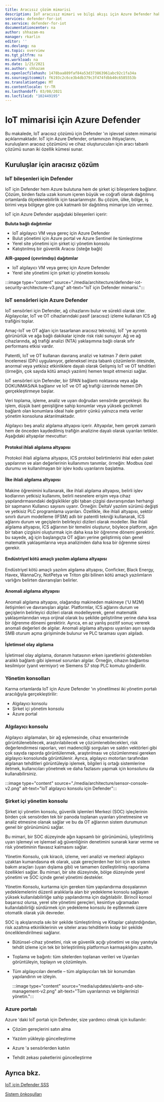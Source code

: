 ```yaml
---
title: Aracısız çözüm mimarisi
description: IoT aracısız mimari ve bilgi akışı için Azure Defender hakkında bilgi edinin.
services: defender-for-iot
ms.service: defender-for-iot
documentationcenter: na
author: shhazam-ms
manager: rkarlin
editor: ''
ms.devlang: na
ms.topic: overview
ms.tgt_pltfrm: na
ms.workload: na
ms.date: 1/25/2021
ms.author: shhazam
ms.openlocfilehash: 1478baa889faf84a53d373863961abc92c1fa34a
ms.sourcegitcommit: f6193c2c6ce3b4db379c3f474fdbb40c6585553b
ms.translationtype: MT
ms.contentlocale: tr-TR
ms.lasthandoff: 03/08/2021
ms.locfileid: "102449195"
---
```

# <a name="azure-defender-for-iot-architecture"></a>IoT mimarisi için Azure Defender

Bu makalede, IoT aracısız çözümü için Defender 'ın işlevsel sistem mimarisi açıklanmaktadır. IoT için Azure Defender, ortamınızın ihtiyaçlarını, kuruluşların aracısız çözümünü ve cihaz oluşturucuları için aracı tabanlı çözümü sunan iki özellik kümesi sunar.

## <a name="agentless-solution-for-organizations"></a>Kuruluşlar için aracısız çözüm
### <a name="defender-for-iot-components"></a>IoT bileşenleri için Defender

IoT için Defender hem Azure bulutuna hem de şirket içi bileşenlere bağlanır. Çözüm, birden fazla uzak konum içeren büyük ve coğrafi olarak dağıtılmış ortamlarda ölçeklenebilirlik için tasarlanmıştır. Bu çözüm, ülke, bölge, iş birimi veya bölgeye göre çok katmanlı bir dağıtılmış mimariye izin vermez. 

IoT için Azure Defender aşağıdaki bileşenleri içerir: 

**Buluta bağlı dağıtımlar**

- IoT algılayıcı VM veya gereç için Azure Defender
- Bulut yönetimi için Azure portal ve Azure Sentinel ile tümleştirme
- Yerel site yönetimi için şirket içi yönetim konsolu
- Katıştırılmış bir güvenlik Aracısı (isteğe bağlı)

**AIR-gapped (çevrimdışı) dağıtımlar**

- IoT algılayıcı VM veya gereç için Azure Defender
- Yerel site yönetimi için şirket içi yönetim konsolu

:::image type="content" source="./media/architecture/defender-iot-security-architecture-v3.png" alt-text="IoT için Defender mimarisi.":::

### <a name="azure-defender-for-iot-sensors"></a>IoT sensörleri için Azure Defender

IoT sensörleri için Defender, ağ cihazlarını bulur ve sürekli olarak izler. Algılayıcılar, IoT ve OT cihazlarındaki pasif (aracısız) izleme kullanan ICS ağ trafiğini toplar. 
 
Amaç-IoT ve OT ağları için tasarlanan aracısız teknoloji, IoT 'ye ayrıntılı görünürlük ve ağa bağlı dakikalar içinde risk riski sunuyor. Ağ ve ağ cihazlarında, ağ trafiği analizi (NTA) yaklaşımına bağlı olarak sıfır performans etkisi vardır. 
 
Patentli, IoT ve OT kullanan davranış analizi ve katman 7 derin paket Incelemesi (DPı) uygulanıyor, geleneksel imza tabanlı çözümlerin ötesinde, anormal veya yetkisiz etkinliklere dayalı olarak Gelişmiş IoT ve OT tehditleri (örneğin, çok sayıda kötü amaçlı yazılım) hemen tespit etmenizi sağlar. 
  
IoT sensörleri için Defender, bir SPAN bağlantı noktasına veya ağa DOKUNMASıNA bağlanır ve IoT ve OT ağ trafiği üzerinde hemen DPı gerçekleştirmeye başlar. 
 
Veri toplama, işleme, analiz ve uyarı doğrudan sensörde gerçekleşir. Bu işlem, düşük bant genişliğine sahip konumlar veya yüksek gecikmeli bağlantı olan konumlara ideal hale getirir çünkü yalnızca meta veriler yönetim konsoluna aktarılmaktadır.

Algılayıcı beş analiz algılama altyapısı içerir. Altyapılar, hem gerçek zamanlı hem de önceden kaydedilmiş trafiğin analizine dayalı olarak uyarıları tetikler. Aşağıdaki altyapılar mevcuttur: 

#### <a name="protocol-violation-detection-engine"></a>Protokol ihlali algılama altyapısı
Protokol ihlali algılama altyapısı, ICS protokol belirtimlerini ihlal eden paket yapılarının ve alan değerlerinin kullanımını tanımlar, örneğin: Modbus özel durumu ve kullanılmayan bir işlev kodu uyarılarını başlatma.

#### <a name="policy-violation-detection-engine"></a>İlke ihlali algılama altyapısı
Makine öğrenimini kullanarak, ilke ihlali algılama altyapısı, belirli işlev kodlarının yetkisiz kullanımı, belirli nesnelere erişim veya cihaz yapılandırmasındaki değişiklikler gibi taban çizgisi davranışından herhangi bir sapmanın Kullanıcı sayısını uyarır. Örneğin: DeltaV yazılım sürümü değişti ve yetkisiz PLC programlama uyarıları. Özellikle, ilke ihlali altyapısı, sektör sınırlı durum modelleme (IFSM) adlı bir patentli tekniği kullanarak, ICS ağlarını durum ve geçişlerin belirleyici dizileri olarak modeller. İlke ihlali algılama altyapısı, ICS ağlarının bir temelini oluşturur, böylece platform, ağın bir taban çizgisini oluşturmak için daha kısa bir öğrenme dönemi gerektirir. bu sayede, ağ için başlangıçta OT ağları yerine geliştirmiş olan genel matematik yaklaşımlarına veya analizinden daha kısa bir öğrenme süresi gerekir.

#### <a name="industrial-malware-detection-engine"></a>Endüstriyel kötü amaçlı yazılım algılama altyapısı
Endüstriyel kötü amaçlı yazılım algılama altyapısı, Conficker, Black Energy, Havex, WannaCry, NotPetya ve Triton gibi bilinen kötü amaçlı yazılımların varlığını belirten davranışları belirler. 

#### <a name="anomaly-detection-engine"></a>Anomali algılama altyapısı
Anomali algılama altyapısı, olağandışı makineden makineye ('U M2M) iletişimleri ve davranışları algılar. Platformlar, ICS ağlarını durum ve geçişlerin belirleyici dizileri olarak modelleyerek, genel matematik yaklaşımlarından veya orijinal olarak bu şekilde geliştirilme yerine daha kısa bir öğrenme dönemi gerektirir. Ayrıca, en az yanlış pozitif sonuç vererek anomali değerleri de algılar. Anomali algılama altyapısı uyarıları aşırı sayıda SMB oturum açma girişiminde bulunur ve PLC taraması uyarı algıladı.

#### <a name="operational-incident-detection"></a>İşletimsel olay algılama
İşletimsel olay algılama, donanım hatasının erken işaretlerini gösterebilen aralıklı bağlantı gibi işlemsel sorunları algılar. Örneğin, cihazın bağlantısı kesilmiyor (yanıt vermiyor) ve Siemens S7 stop PLC komutu gönderilir.

### <a name="management-consoles"></a>Yönetim konsolları
Karma ortamlarda IoT için Azure Defender 'ın yönetilmesi iki yönetim portalı aracılığıyla gerçekleştirilir: 
- Algılayıcı konsolu
- Şirket içi yönetim konsolu
- Azure portal

### <a name="sensor-console"></a>Algılayıcı konsolu
Algılayıcı algılamaları, bir ağ eşlemesinde, cihaz envanterinde görüntülenebilecek, araştırılabilecek ve çözümlenebilecekleri, risk değerlendirmesi raporları, veri madenciliği sorguları ve saldırı vektörleri gibi çok sayıda raporda görüntülenmek, araştırılması ve çözümlenmesi gereken algılayıcı konsolunda görüntülenir. Ayrıca, algılayıcı motorları tarafından algılanan tehditleri görüntüleyip işlemek, bilgileri iş ortağı sistemlerine iletmek, kullanıcıları yönetmek ve daha fazlasını yapmak için konsolunu da kullanabilirsiniz.

:::image type="content" source="./media/architecture/sensor-console-v2.png" alt-text="IoT algılayıcı konsolu için Defender":::

### <a name="on-premises-management-console"></a>Şirket içi yönetim konsolu
Şirket içi yönetim konsolu, güvenlik işlemleri Merkezi (SOC) işleçlerinin birden çok sensörden tek bir panoda toplanan uyarıları yönetmesine ve analiz etmesine olanak sağlar ve bu da OT ağlarının sistem durumunun genel bir görünümünü sağlar.

Bu mimari, bir SOC düzeyinde ağın kapsamlı bir görünümünü, iyileştirilmiş uyarı işlemeyi ve işlemsel ağ güvenliğinin denetimini sunarak karar verme ve risk yönetiminin flavasız kalmasını sağlar.

Yönetim Konsolu, çok kiracılı, izleme, veri analizi ve merkezi algılayıcı uzaktan kumandasına ek olarak, uzak gereçlerden her biri için ek sistem bakım araçları (uyarı dışlama gibi) ve tamamen özelleştirilmiş raporlama özellikleri sağlar. Bu mimari, bir site düzeyinde, bölge düzeyinde yerel yönetimi ve SOC içinde genel yönetimi destekler.

Yönetim Konsolu, kurtarma için gereken tüm yapılandırma dosyalarının yedeklemelerini düzenli aralıklarla alan bir yedekleme konsolu sağlayan yüksek kullanılabilirliğe sahip yapılandırma için dağıtılabilir. Birincil konsol başarısız olursa, yerel site yönetimi gereçleri, kesintiye uğramadan kullanılabilirliği sürdürmek için yedekleme konsolu ile eşitlenmek üzere otomatik olarak yük devreder.

SOC iş akışlarınızla sıkı bir şekilde tümleştirilmiş ve Kitaplar çalıştırdığından, risk azaltma etkinliklerinin ve siteler arası tehditlerin kolay bir şekilde önceliklendirilmesi sağlanır.

- Bütünsel-cihaz yönetimi, risk ve güvenlik açığı yönetimi ve olay yanıtıyla tehdit izleme için tek bir birleştirilmiş platformun karmaşıklığını azaltın.

- Toplama ve bağıntı: tüm sitelerden toplanan verileri ve Uyarıları görüntüleyin, toplayın ve çözümleyin.

- Tüm algılayıcıları denetle – tüm algılayıcıları tek bir konumdan yapılandırın ve izleyin.

   :::image type="content" source="media/updates/alerts-and-site-management-v2.png" alt-text="Tüm uyarılarınızı ve bilgilerinizi yönetin.":::

### <a name="azure-portal"></a>Azure portalı

Azure 'daki IoT portalı için Defender, size yardımcı olmak için kullanılır:

- Çözüm gereçlerini satın alma

- Yazılım yükleyip güncelleştirme

- Azure 'a sensörlerden katılın

- Tehdit zekası paketlerini güncelleştirme

## <a name="see-also"></a>Ayrıca bkz.

[IoT için Defender SSS](resources-frequently-asked-questions.md)

[Sistem önkoşulları](quickstart-system-prerequisites.md)
